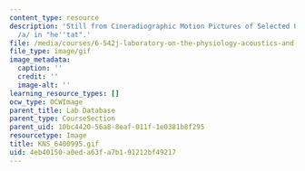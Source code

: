 ```yaml
---
content_type: resource
description: 'Still from Cineradiographic Motion Pictures of Selected Utterances:
  /a/ in "he''tat".'
file: /media/courses/6-542j-laboratory-on-the-physiology-acoustics-and-perception-of-speech-fall-2005/4eb40150a0eda63fa7b191212bf49217_KNS_6400995.gif
file_type: image/gif
image_metadata:
  caption: ''
  credit: ''
  image-alt: ''
learning_resource_types: []
ocw_type: OCWImage
parent_title: Lab Database
parent_type: CourseSection
parent_uid: 10bc4420-56a8-8eaf-011f-1e0381b8f295
resourcetype: Image
title: KNS_6400995.gif
uid: 4eb40150-a0ed-a63f-a7b1-91212bf49217
---
```

